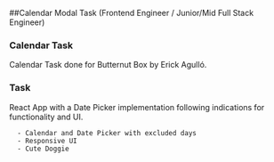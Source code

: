 ##Calendar Modal Task (Frontend Engineer / Junior/Mid Full Stack Engineer)

### Calendar Task

Calendar Task done for Butternut Box by Erick Agulló.

### Task

React App with a Date Picker implementation following indications for functionality and UI.
    
      - Calendar and Date Picker with excluded days
      - Responsive UI
      - Cute Doggie
